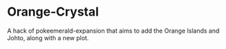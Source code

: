 # Orange-Crystal
A hack of pokeemerald-expansion that aims to add the Orange Islands and Johto, along with a new plot.
